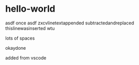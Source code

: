 # hello-world
asdf
once asdf
zxcvlinetextappended
subtractedandreplaced
thislinewasinserted
wtu


lots of spaces                           






okaydone

added from vscode

